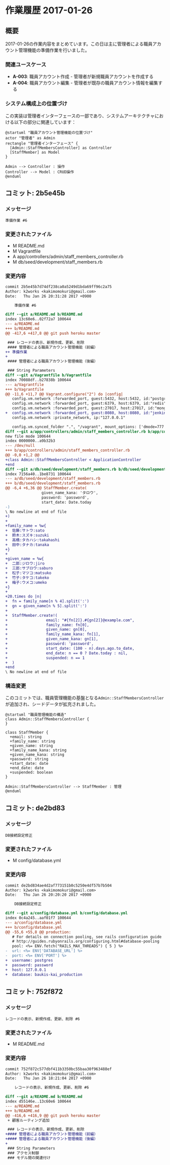 # 作業履歴 2017-01-26

## 概要

2017-01-26の作業内容をまとめています。この日は主に管理者による職員アカウント管理機能の準備作業を行いました。

### 関連ユースケース

- **A-003**: 職員アカウント作成 - 管理者が新規職員アカウントを作成する
- **A-004**: 職員アカウント編集 - 管理者が既存の職員アカウント情報を編集する

### システム構成上の位置づけ

この実装は管理者インターフェースの一部であり、システムアーキテクチャにおける以下の部分に関連しています：

```plantuml
@startuml "職員アカウント管理機能の位置づけ"
actor "管理者" as Admin
rectangle "管理者インターフェース" {
  [Admin::StaffMembersController] as Controller
  [StaffMember] as Model
}

Admin --> Controller : 操作
Controller --> Model : CRUD操作
@enduml
```

## コミット: 2b5e45b

### メッセージ

```
準備作業 #6
```

### 変更されたファイル

- M	README.md
- M	Vagrantfile
- A	app/controllers/admin/staff_members_controller.rb
- M	db/seed/development/staff_members.rb

### 変更内容

```diff
commit 2b5e45b7d74df238ca0a5249d1bda69ff96c2a75
Author: k2works <kakimomokuri@gmail.com>
Date:   Thu Jan 26 20:31:28 2017 +0900

    準備作業 #6

diff --git a/README.md b/README.md
index 13c60e6..02f72a7 100644
--- a/README.md
+++ b/README.md
@@ -417,6 +417,8 @@ git push heroku master

 ### レコードの表示、新規作成、更新、削除
 #### 管理者による職員アカウント管理機能（前編）
++ 準備作業
+
 #### 管理者による職員アカウント管理機能（後編）

 ### String Parameters
diff --git a/Vagrantfile b/Vagrantfile
index 70088df..b27838b 100644
--- a/Vagrantfile
+++ b/Vagrantfile
@@ -11,6 +11,7 @@ Vagrant.configure("2") do |config|
   config.vm.network :forwarded_port, guest:5432, host:5432, id:"postgresql"
   config.vm.network :forwarded_port, guest:6379, host:6379, id:"redis"
   config.vm.network :forwarded_port, guest:27017, host:27017, id:"mongodb"
+  config.vm.network :forwarded_port, guest:8080, host:8080, id:"jenkins"
   config.vm.network :private_network, ip:"127.0.0.1"

   config.vm.synced_folder ".", "/vagrant", mount_options: ['dmode=777','fmode=777']
diff --git a/app/controllers/admin/staff_members_controller.rb b/app/controllers/admin/staff_members_controller.rb
new file mode 100644
index 0000000..a9b32b3
--- /dev/null
+++ b/app/controllers/admin/staff_members_controller.rb
@@ -0,0 +1,2 @@
+class Admin::StaffMembersController < ApplicationController
+end
diff --git a/db/seed/development/staff_members.rb b/db/seed/development/staff_members.rb
index 7156a40..1be8731 100644
--- a/db/seed/development/staff_members.rb
+++ b/db/seed/development/staff_members.rb
@@ -6,4 +6,36 @@ StaffMember.create(
                given_name_kana: 'タロウ',
                password: 'password',
                start_date: Date.today
-)
\ No newline at end of file
+)
+
+family_name = %w{
+  佐藤:サトウ:sato
+  鈴木:スズキ:suzuki
+  高橋:タカハシ:takahashi
+  田中:タナカ:tanaka
+}
+
+given_name = %w{
+  二郎:ジロウ:jiro
+  三郎:サブロウ:saburo
+  松子:マツコ:matsuko
+  竹子:タケコ:takeko
+  梅子:ウメコ:umeko
+}
+
+20.times do |n|
+  fn = family_name[n % 4].split(':')
+  gn = given_name[n % 5].split(':')
+
+  StaffMember.create!(
+                 email: "#{fn[2]}.#{gn[2]}@example.com",
+                 family_name: fn[0],
+                 given_name: gn[0],
+                 family_name_kana: fn[1],
+                 given_name_kana: gn[1],
+                 password: 'password',
+                 start_date: (100 - n).days.ago.to_date,
+                 end_date: n == 0 ? Date.today : nil,
+                 suspended: n == 1
+  )
+end
\ No newline at end of file

```

### 構造変更

このコミットでは、職員管理機能の基盤となる`Admin::StaffMembersController`が追加され、シードデータが拡充されました。

```plantuml
@startuml "職員管理機能の構造"
class Admin::StaffMembersController {
}

class StaffMember {
  +email: string
  +family_name: string
  +given_name: string
  +family_name_kana: string
  +given_name_kana: string
  +password: string
  +start_date: date
  +end_date: date
  +suspended: boolean
}

Admin::StaffMembersController --> StaffMember : 管理
@enduml
```

## コミット: de2bd83

### メッセージ

```
DB接続設定修正
```

### 変更されたファイル

- M	config/database.yml

### 変更内容

```diff
commit de2bd834ae4d2af773151b0c5250e4df57b7b504
Author: k2works <kakimomokuri@gmail.com>
Date:   Thu Jan 26 20:20:20 2017 +0900

    DB接続設定修正

diff --git a/config/database.yml b/config/database.yml
index 0c4a245..aaf01f7 100644
--- a/config/database.yml
+++ b/config/database.yml
@@ -55,6 +55,8 @@ production:
   # For details on connection pooling, see rails configuration guide
   # http://guides.rubyonrails.org/configuring.html#database-pooling
   pool: <%= ENV.fetch("RAILS_MAX_THREADS") { 5 } %>
-  url: <%= ENV['DATABASE_URL'] %>
-  port: <%= ENV['PORT'] %>
+  username: postgres
+  password: password
+  host: 127.0.0.1
+  database: baukis-kai_production


```

## コミット: 752f872

### メッセージ

```
レコードの表示、新規作成、更新、削除 #6
```

### 変更されたファイル

- M	README.md

### 変更内容

```diff
commit 752f872c577dbf411b3350bc55baa30f963488ef
Author: k2works <kakimomokuri@gmail.com>
Date:   Thu Jan 26 18:21:04 2017 +0900

    レコードの表示、新規作成、更新、削除 #6

diff --git a/README.md b/README.md
index d55146e..13c60e6 100644
--- a/README.md
+++ b/README.md
@@ -416,6 +416,9 @@ git push heroku master
 + 顧客ルーティング追加

 ### レコードの表示、新規作成、更新、削除
+#### 管理者による職員アカウント管理機能（前編）
+#### 管理者による職員アカウント管理機能（後編）
+
 ### String Parameters
 ### アクセス制御
 ### モデル間の関連付け

```
